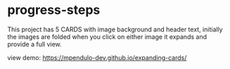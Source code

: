 # progress-steps
This project has 5 CARDS with image background and header text, initially the images are folded when you click on either image it expands and provide a full view.

view demo: https://mpendulo-dev.github.io/expanding-cards/

